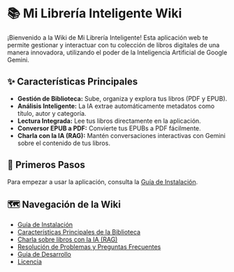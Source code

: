 # 📚 Mi Librería Inteligente Wiki

¡Bienvenido a la Wiki de Mi Librería Inteligente! Esta aplicación web te permite gestionar y interactuar con tu colección de libros digitales de una manera innovadora, utilizando el poder de la Inteligencia Artificial de Google Gemini.

## ✨ Características Principales

*   **Gestión de Biblioteca:** Sube, organiza y explora tus libros (PDF y EPUB).
*   **Análisis Inteligente:** La IA extrae automáticamente metadatos como título, autor y categoría.
*   **Lectura Integrada:** Lee tus libros directamente en la aplicación.
*   **Conversor EPUB a PDF:** Convierte tus EPUBs a PDF fácilmente.
*   **Charla con la IA (RAG):** Mantén conversaciones interactivas con Gemini sobre el contenido de tus libros.

## 🚀 Primeros Pasos

Para empezar a usar la aplicación, consulta la [Guía de Instalación](Installation-Guide).

## 🗺️ Navegación de la Wiki

*   [Guía de Instalación](Installation-Guide)
*   [Características Principales de la Biblioteca](Core-Library-Features)
*   [Charla sobre libros con la IA (RAG)](RAG-Feature)
*   [Resolución de Problemas y Preguntas Frecuentes](Troubleshooting-FAQ)
*   [Guía de Desarrollo](Development-Guide)
*   [Licencia](License)